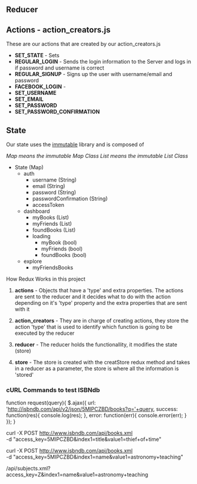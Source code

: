 
## Reducer


## Actions - action_creators.js

These are our actions that are created by our action_creators.js

* **SET_STATE** - Sets
* **REGULAR_LOGIN** - Sends the login information to the Server and logs in if password and username is correct
* **REGULAR_SIGNUP** - Signs up the user with username/email and password
* **FACEBOOK_LOGIN** - 
* **SET_USERNAME**
* **SET_EMAIL**
* **SET_PASSWORD**
* **SET_PASSWORD_CONFIRMATION**

## State

Our state uses the [immutable](https://facebook.github.io/immutable-js/) library and is composed of

_Map means the immutable Map Class_
_List means the immutable List Class_

* State (Map)
  * auth
    * username (String)
    * email (String)
    * password (String)
    * passwordConfirmation (String)
    * accessToken
  * dashboard
    * myBooks (List)
    * myFriends (List)
    * foundBooks (List)
    * loading
      * myBook (bool)
      * myFriends (bool)
      * foundBooks (bool)
  * explore
    * myFriendsBooks

How Redux Works in this project

1. **actions** - Objects that have a 'type' and extra properties. The actions are sent to the reducer and it decides what to do with the action depending on it's 'type' property and the extra properties that are sent with it

2. **action_creators** - They are in charge of creating actions, they store the action 'type' that is used to identify which function is going to be executed by the reducer

3. **reducer** - The reducer holds the functionallity, it modifies the state (store)

4. **store** - The store is created with the creatStore redux method  and takes in a reducer as a parameter, the store is where all the information is 'stored'

### cURL Commands to test ISBNdb

function request(query){
  $.ajax({
    url: 'http://isbndb.com/api/v2/json/5MIPCZBD/books?q='+query,
    success: function(res){
      console.log(res);
    },
    error: function(err){
      console.error(err);
    }
  });
}


curl -X POST http://www.isbndb.com/api/books.xml  \
-d "access_key=5MIPCZBD&index1=title&value1=thief+of+time"


curl -X POST http://www.isbndb.com/api/books.xml  \
-d "access_key=5MIPCZBD&index1=name&value1=astronomy+teaching"


/api/subjects.xml?access_key=Z&index1=name&value1=astronomy+teaching

